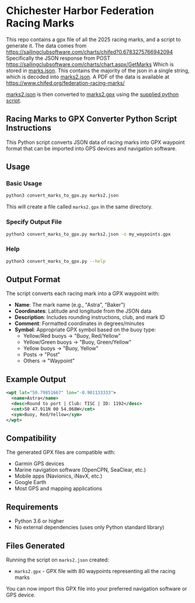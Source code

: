 # Chichester Harbor Federation Racing Marks
This repo contains a gpx file of all the 2025 racing marks, and a script to generate it.
The data comes from https://sailingclubsoftware.com/charts/chifed?0.6783275766942094
Specifically the JSON response from POST https://sailingclubsoftware.com/charts/chart.aspx/GetMarks
Which is stored in [marks.json](marks.json). This contains the majority of the json in a single string, which is decoded into [marks2.json](marks2.json).
A PDF of the data is available at https://www.chifed.org/federation-racing-marks/

[marks2.json](marks2.json) is then converted to [marks2.gpx](marks2.gpx) using the [supplied python script](convert_marks_to_gpx.py).

## Racing Marks to GPX Converter Python Script Instructions

This Python script converts JSON data of racing marks into GPX waypoint format that can be imported into GPS devices and navigation software.

## Usage

### Basic Usage
```bash
python3 convert_marks_to_gpx.py marks2.json
```
This will create a file called `marks2.gpx` in the same directory.

### Specify Output File
```bash
python3 convert_marks_to_gpx.py marks2.json -o my_waypoints.gpx
```

### Help
```bash
python3 convert_marks_to_gpx.py --help
```

## Output Format

The script converts each racing mark into a GPX waypoint with:

- **Name**: The mark name (e.g., "Astra", "Baker")
- **Coordinates**: Latitude and longitude from the JSON data
- **Description**: Includes rounding instructions, club, and mark ID
- **Comment**: Formatted coordinates in degrees/minutes
- **Symbol**: Appropriate GPX symbol based on the buoy type:
  - Yellow/Red buoys → "Buoy, Red/Yellow"
  - Yellow/Green buoys → "Buoy, Green/Yellow"
  - Yellow buoys → "Buoy, Yellow"
  - Posts → "Post"
  - Others → "Waypoint"

## Example Output

```xml
<wpt lat="50.79851667" lon="-0.901133333">
  <name>Astra</name>
  <desc>Round to port | Club: TISC | ID: 1192</desc>
  <cmt>50 47.911N 00 54.068W</cmt>
  <sym>Buoy, Red/Yellow</sym>
</wpt>
```

## Compatibility

The generated GPX files are compatible with:
- Garmin GPS devices
- Marine navigation software (OpenCPN, SeaClear, etc.)
- Mobile apps (Navionics, iNavX, etc.)
- Google Earth
- Most GPS and mapping applications

## Requirements

- Python 3.6 or higher
- No external dependencies (uses only Python standard library)

## Files Generated

Running the script on `marks2.json` created:
- `marks2.gpx` - GPX file with 80 waypoints representing all the racing marks

You can now import this GPX file into your preferred navigation software or GPS device.
